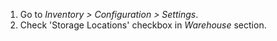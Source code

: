 1.  Go to *Inventory \> Configuration \> Settings*.
2.  Check 'Storage Locations' checkbox in *Warehouse* section.
